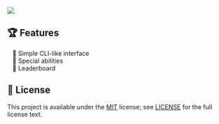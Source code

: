 <!--- insert project logo here -->
![](./assets/screenshots/setup.jpg)

<!--- general description of the project -->


## :trophy: Features
  &nbsp;&nbsp; :small_orange_diamond: Simple CLI-like interface  
  &nbsp;&nbsp; :small_orange_diamond: Special abilities  
  &nbsp;&nbsp; :small_orange_diamond: Leaderboard  

## :page_facing_up: License
This project is available under the [MIT][ref-mit] license; see [LICENSE](LICENSE) for the full license text.

[ref-mit]:              https://opensource.org/licenses/MIT

